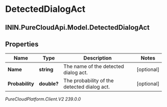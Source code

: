 # DetectedDialogAct

## ININ.PureCloudApi.Model.DetectedDialogAct

## Properties

|Name | Type | Description | Notes|
|------------ | ------------- | ------------- | -------------|
| **Name** | **string** | The name of the detected dialog act. | [optional] |
| **Probability** | **double?** | The probability of the detected dialog act. | [optional] |



_PureCloudPlatform.Client.V2 239.0.0_
